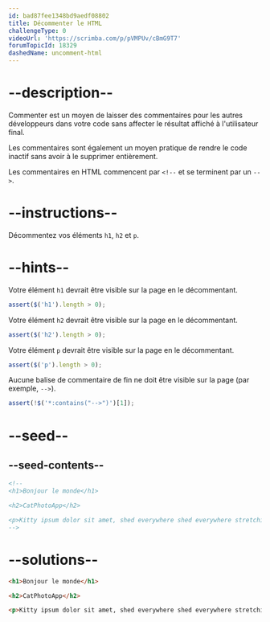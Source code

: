 ```yaml
---
id: bad87fee1348bd9aedf08802
title: Décommenter le HTML
challengeType: 0
videoUrl: 'https://scrimba.com/p/pVMPUv/cBmG9T7'
forumTopicId: 18329
dashedName: uncomment-html
---
```


# --description--


Commenter est un moyen de laisser des commentaires pour les autres développeurs dans votre code sans affecter le résultat affiché à l'utilisateur final.

Les commentaires sont également un moyen pratique de rendre le code inactif sans avoir à le supprimer entièrement.

Les commentaires en HTML commencent par `<!--` et se terminent par un `-->`.

# --instructions--

Décommentez vos éléments `h1`, `h2` et `p`.

# --hints--

Votre élément `h1` devrait être visible sur la page en le décommentant.

```js
assert($('h1').length > 0);
```

Votre élément `h2` devrait être visible sur la page en le décommentant.

```js
assert($('h2').length > 0);
```

Votre élément `p` devrait être visible sur la page en le décommentant.

```js
assert($('p').length > 0);
```

Aucune balise de commentaire de fin ne doit être visible sur la page (par exemple, `-->`).

```js
assert(!$('*:contains("-->")')[1]);
```

# --seed--

## --seed-contents--

```html
<!--
<h1>Bonjour le monde</h1>

<h2>CatPhotoApp</h2>

<p>Kitty ipsum dolor sit amet, shed everywhere shed everywhere stretching attack your ankles chase the red dot, hairball run catnip eat the grass sniff.</p>
-->
```

# --solutions--

```html
<h1>Bonjour le monde</h1>

<h2>CatPhotoApp</h2>

<p>Kitty ipsum dolor sit amet, shed everywhere shed everywhere stretching attack your ankles chase the red dot, hairball run catnip eat the grass sniff.</p>
```
